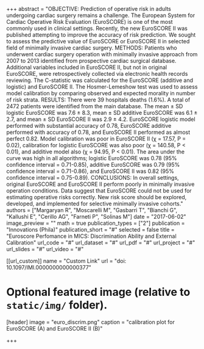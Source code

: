 +++
abstract = "OBJECTIVE: Prediction of operative risk in adults undergoing cardiac surgery remains a challenge. The European System for Cardiac Operative Risk Evaluation (EuroSCORE) is one of the most commonly used in clinical settings. Recently, the new EuroSCORE II was published attempting to improve the accuracy of risk prediction. We sought to assess the predictive value of EuroSCORE or EuroSCORE II in selected field of minimally invasive cardiac surgery. METHODS: Patients who underwent cardiac surgery operation with minimally invasive approach from 2007 to 2013 identified from prospective cardiac surgical database. Additional variables included in EuroSCORE II, but not in original EuroSCORE, were retrospectively collected via electronic health records reviewing. The C-statistic was calculated for the EuroSCORE (additive and logistic) and EuroSCORE II. The Hosmer-Lemeshow test was used to assess model calibration by comparing observed and expected morality in number of risk strata. RESULTS: There were 39 hospitals deaths (1.6%). A total of 2472 patients were identified from the main database. The mean ± SD logistic EuroSCORE was 7.6 ± 8.3, mean ± SD additive EuroSCORE was 6.1 ± 2.7, and mean ± SD EuroSCORE II was 2.9 ± 4.2. EuroSCORE logistic model performed with substantial accuracy of 0.78,  EuroSCORE additive performed with accuracy of 0.78, and EuroSCORE II performed as almost perfect 0.82. Model calibration was poor in EuroSCORE II (χ = 17.57, P = 0.02), calibration for logistic EuroSCORE was also poor (χ = 140.58, P < 0.01), and additive model also (χ = 94.95, P < 0.01). The area under the curve was high in all algorithms; logistic EuroSCORE was 0.78 (95% confidence interval = 0.71-0.85), additive EuroSCORE was 0.79 (95% confidence interval = 0.71-0.86), and EuroSCORE II was 0.82 (95% confidence interval = 0.75-0.89). CONCLUSIONS: In overall settings, original EuroSCORE and EuroSCORE II perform poorly in minimally invasive operation conditions. Data suggest that EuroSCORE could not be used for estimating operative risks correctly. New risk score should be explored, developed, and implemented for selective minimally invasive cohorts."
authors = ["Margaryan R", "Moscarelli M", "Gasbarri T", "Bianchi G", "Kallushi E", "Cerillo AG", "Farneti P", "Solinas M"]
date = "2017-06-02"
image_preview = ""
math = true
publication_types = ["2"]
publication = "Innovations (Phila)"
publication_short = "#"
selected = false
title = "Euroscore Perfomance in MICS: Discrimination Ability and External Calibration"
url_code = "#"
url_dataset = "#"
url_pdf = "#"
url_project = "#"
url_slides = "#"
url_video = "#"

[[url_custom]]
name = "Custom Link"
url = "doi: 10.1097/IMI.0000000000000377"

# Optional featured image (relative to `static/img/` folder).
[header]
image = "euro_discrim.png"
caption = "calibration plot for EuroSCORE (A) and EuroSCORE II (B)"

+++

